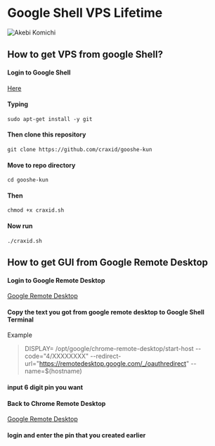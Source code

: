 # Google Shell VPS Lifetime

![Akebi Komichi](https://crax.my.id/wp-content/uploads/akebi2.jpg)

## How to get VPS from google Shell?

#### Login to Google Shell
[Here](https://shell.cloud.google.com)

#### Typing
```sudo apt-get install -y git```

#### Then clone this repository 
```git clone https://github.com/craxid/gooshe-kun```

#### Move to repo directory
```cd gooshe-kun```

#### Then 
```chmod +x craxid.sh```

#### Now run
```./craxid.sh```

## How to get GUI from Google Remote Desktop
#### Login to Google Remote Desktop
[Google Remote Desktop](https://remotedesktop.google.com/headless)

#### Copy the text you got from google remote desktop to Google Shell Terminal 

Example
> DISPLAY= /opt/google/chrome-remote-desktop/start-host --code="4/XXXXXXXX" --redirect-url="https://remotedesktop.google.com/_/oauthredirect" --name=$(hostname)

#### input 6 digit pin you want

#### Back to Chrome Remote Desktop
[Google Remote Desktop](https://remotedesktop.google.com/access)

#### login and enter the pin that you created earlier

